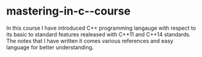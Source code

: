 # mastering-in-c--course
In this course I have  introduced C++ programming langauge with respect to its basic to standard features realeased with C++11 and C++14 standards. The notes that I have written it comes various references and easy language for better understanding.
